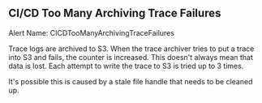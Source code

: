 ## CI/CD Too Many Archiving Trace Failures
Alert Name: CICDTooManyArchivingTraceFailures

Trace logs are archived to S3. When the trace archiver tries to put a trace into S3 and fails, the counter is increased. This doesn't always mean that data is lost. Each attempt to write the trace to S3 is tried up to 3 times.

It's possible this is caused by a stale file handle that needs to be cleaned up.
